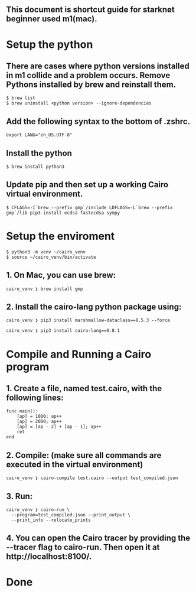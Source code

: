 ## This document is shortcut guide for starknet beginner used m1(mac).

# Setup the python
## There are cases where python versions installed in m1 collide and a problem occurs. Remove Pythons installed by brew and reinstall them.
```
$ brew list
$ brew uninstall <python version> --ignore-dependencies
```
## Add the following syntax to the bottom of .zshrc.
```
export LANG="en_US.UTF-8"
```
## Install the python
```
$ brew install python3
```
## Update pip and then set up a working Cairo virtual environment. 
```
$ CFLAGS=-I`brew --prefix gmp`/include LDFLAGS=-L`brew --prefix gmp`/lib pip3 install ecdsa fastecdsa sympy
```
# Setup the enviroment
```
$ python3 -m venv ~/cairo_venv
$ source ~/cairo_venv/bin/activate
```

## 1. On Mac, you can use brew:
```
cairo_venv ❯ brew install gmp
```
## 2. Install the cairo-lang python package using:
```
cairo_venv ❯ pip3 install marshmallow-dataclass==8.5.3 --force
```
```
cairo_venv ❯ pip3 install cairo-lang==0.8.1
```

# Compile and Running a Cairo program
## 1. Create a file, named test.cairo, with the following lines:
```
func main():
    [ap] = 1000; ap++
    [ap] = 2000; ap++
    [ap] = [ap - 2] + [ap - 1]; ap++
    ret
end
```
## 2. Compile: (make sure all commands are executed in the virtual environment)
```
cairo_venv ❯ cairo-compile test.cairo --output test_compiled.json
```
## 3. Run:
```
cairo_venv ❯ cairo-run \
  --program=test_compiled.json --print_output \
  --print_info --relocate_prints
```
## 4. You can open the Cairo tracer by providing the --tracer flag to cairo-run. Then open it at http://localhost:8100/.

# Done
